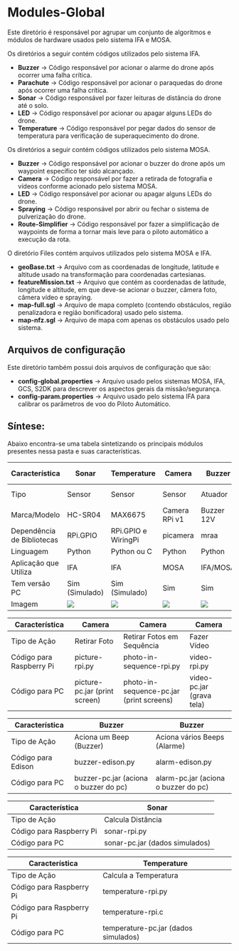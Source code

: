 # Modules-Global

Este diretório é responsável por agrupar um conjunto de algoritmos e módulos de hardware usados pelo sistema IFA e MOSA. 

Os diretórios a seguir contém códigos utilizados pelo sistema IFA.

* **Buzzer** -> Código responsável por acionar o alarme do drone após ocorrer uma falha crítica. 
* **Parachute** -> Código responsável por acionar o paraquedas do drone após ocorrer uma falha crítica. 
* **Sonar** -> Código responsável por fazer leituras de distância do drone até o solo.
* **LED** -> Código responsável por acionar ou apagar alguns LEDs do drone.
* **Temperature** -> Código responsável por pegar dados do sensor de temperatura para verificação de superaquecimento do drone.

Os diretórios a seguir contém códigos utilizados pelo sistema MOSA.

* **Buzzer** -> Código responsável por acionar o buzzer do drone após um waypoint específico ter sido alcançado. 
* **Camera** -> Código responsável por fazer a retirada de fotografia e vídeos conforme acionado pelo sistema MOSA.
* **LED** -> Código responsável por acionar ou apagar alguns LEDs do drone.
* **Spraying** -> Código responsável por abrir ou fechar o sistema de pulverização do drone.
* **Route-Simplifier** -> Código responsável por fazer a simplificação de waypoints de forma a tornar mais leve para o piloto automático a execução da rota.

O diretório Files contém arquivos utilizados pelo sistema MOSA e IFA.

* **geoBase.txt** -> Arquivo com as coordenadas de longitude, latitude e altitude usado na transformação para coordenadas cartesianas.
* **featureMission.txt** -> Arquivo que contém as coordenadas de latitude, longitude e altitude, em que deve-se acionar o buzzer, câmera foto, câmera vídeo e spraying.
* **map-full.sgl** -> Arquivo de mapa completo (contendo obstáculos, região penalizadora e região bonificadora) usado pelo sistema.
* **map-nfz.sgl** -> Arquivo de mapa com apenas os obstáculos usado pelo sistema.

## Arquivos de configuração

Este diretório também possui dois arquivos de configuração que são:

* **config-global.properties** -> Arquivo usado pelos sistemas MOSA, IFA, GCS, S2DK para descrever os aspectos gerais da missão/segurança.
* **config-param.properties** -> Arquivo usado pelo sistema IFA para calibrar os parâmetros de voo do Piloto Automático.

## Síntese: 

Abaixo encontra-se uma tabela sintetizando os principais módulos presentes nessa pasta e suas características.

| Característica              | Sonar          | Temperature         | Camera           | Buzzer        | LED           | Parachute     | Spraying      | Route-Simplifier    |
|-----------------------------|----------------|---------------------|------------------|---------------|---------------|---------------|---------------|---------------------|
| Tipo                        | Sensor         | Sensor              | Sensor           | Atuador       | Atuador       | Atuador       | Atuador       | Otimizador de Rotas |
| Marca/Modelo                | HC-SR04        | MAX6675             | Camera RPi v1    | Buzzer 12V    |               |               |               | N/A                 |
| Dependência de Bibliotecas  | RPi.GPIO       | RPi.GPIO e WiringPi | picamera         | mraa          |               |               |               | Não tem             |
| Linguagem                   | Python         | Python ou C         | Python           | Python        |               |               |               | Python              |
| Aplicação que Utiliza       | IFA            | IFA                 | MOSA             | IFA/MOSA      | IFA/MOSA      | IFA           | MOSA          | MOSA                |
| Tem versão PC               | Sim (Simulado) | Sim (Simulado)      | Sim              | Sim           | Não           | Não           | Não           | N/A                 |
| Imagem                      | ![](../Figures/sonar.png) | ![](../Figures/temperature.png)| ![](../Figures/camera.png) | ![](../Figures/buzzer.png) | ![](../Figures/led.png) | ![](../Figures/parachute.png) | ![](../Figures/spraying.png) | ![](../Figures/route-simplifier.png) |

| Característica              | Camera                        | Camera                                    | Camera                    |
|-----------------------------|-------------------------------|-------------------------------------------|---------------------------|
| Tipo de Ação                | Retirar Foto                  | Retirar Fotos em Sequência                | Fazer Vídeo               |
| Código para Raspberry Pi    | picture-rpi.py                | photo-in-sequence-rpi.py                  | video-rpi.py              |
| Código para PC              | picture-pc.jar (print screen) | photo-in-sequence-pc.jar (print screens)  | video-pc.jar (grava tela) |

| Característica              | Buzzer                                | Buzzer                               |
|-----------------------------|---------------------------------------|--------------------------------------|
| Tipo de Ação                | Aciona um Beep (Buzzer)               | Aciona vários Beeps (Alarme)         |
| Código para Edison          | buzzer-edison.py                      | alarm-edison.py                      |
| Código para PC              | buzzer-pc.jar (aciona o buzzer do pc) | alarm-pc.jar (aciona o buzzer do pc) |

| Característica              | Sonar                          | 
|-----------------------------|--------------------------------|
| Tipo de Ação                | Calcula Distância              |
| Código para Raspberry Pi    | sonar-rpi.py                   |
| Código para PC              | sonar-pc.jar (dados simulados) |

| Característica              | Temperature                          | 
|-----------------------------|--------------------------------------|
| Tipo de Ação                | Calcula a Temperatura                |
| Código para Raspberry Pi    | temperature-rpi.py                   |
| Código para Raspberry Pi    | temperature-rpi.c                    |
| Código para PC              | temperature-pc.jar (dados simulados) |
